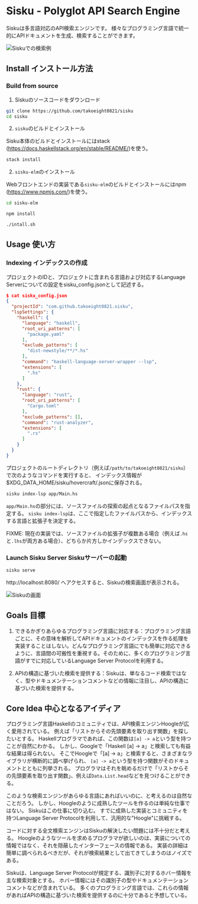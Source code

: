 # Sisku - Polyglot API Search Engine

Siskuは多言語対応のAPI検索エンジンです。
様々なプログラミング言語で統一的にAPIドキュメントを生成、検索することができます。

![Siskuでの検索例](https://raw.githubusercontent.com/takoeight0821/sisku/master/docs/images/sisku_search_example.png)

## Install インストール方法

### Build from source

1. Siskuのソースコードをダウンロード

```bash
git clone https://github.com/takoeight0821/sisku
cd sisku
```

2. `sisku`のビルドとインストール

Sisku本体のビルドとインストールにはstack (https://docs.haskellstack.org/en/stable/README/)を使う。

```bash
stack install
```

2. `sisku-elm`のインストール

Webフロントエンドの実装である`sisku-elm`のビルドとインストールにはnpm (https://www.npmjs.com/)を使う。

```bash
cd sisku-elm

npm install

./intall.sh
```

## Usage 使い方

### Indexing インデックスの作成

プロジェクトのIDと、プロジェクトに含まれる言語および対応するLanguage Serverについての設定をsisku_config.jsonとして記述する。

```json
$ cat sisku_config.json
{
  "projectId": "com.github.takoeight0821.sisku",
  "lspSettings": {
    "haskell": {
      "language": "haskell",
      "root_uri_patterns": [
        "package.yaml"
      ],
      "exclude_patterns": [
        "dist-newstyle/**/*.hs"
      ],
      "command": "haskell-language-server-wrapper --lsp",
      "extensions": [
        ".hs"
      ]
    },
    "rust": {
      "language": "rust",
      "root_uri_patterns": [
        "Cargo.toml"
      ],
      "exclude_patterns": [],
      "command": "rust-analyzer",
      "extensions": [
        ".rs"
      ]
    }
  }
}
```

プロジェクトのルートディレクトリ（例えば`/path/to/takoeight0821/sisku`）で次のようなコマンドを実行すると、
インデックス情報が$XDG_DATA_HOME/sisku/hovercraft/<projectID>.jsonに保存される。

```bash
sisku index-lsp app/Main.hs
```

`app/Main.hs`の部分には、ソースファイルの探索の起点となるファイルパスを指定する。
`sisku index-lsp`は、ここで指定したファイルパスから、インデックスする言語と拡張子を決定する。

FIXME: 現在の実装では、ソースファイルの拡張子が複数ある場合（例えば`.hs`と`.lhs`が両方ある場合）、どちらか片方しかインデックスできない。

### Launch Sisku Server Siskuサーバーの起動

```bash
sisku serve
```

http://localhost:8080/ へアクセスすると、Siskuの検索画面が表示される。

![Siskuの画面](https://raw.githubusercontent.com/takoeight0821/sisku/master/docs/images/sisku.png "Siskuの画面")

## Goals 目標

1. できるかぎりあらゆるプログラミング言語に対応する：プログラミング言語ごとに、その意味を解析してAPIドキュメントのインデックスを作る処理を実装することはしない。どんなプログラミング言語にでも簡単に対応できるように、言語間の可搬性を重視する。そのために、多くのプログラミング言語がすでに対応しているLanguage Server Protocolを利用する。

2. APIの構造に基づいた検索を提供する：Siskuは、単なるコード検索ではなく、型やドキュメンテーションコメントなどの情報に注目し、APIの構造に基づいた検索を提供する。

## Core Idea 中心となるアイディア

プログラミング言語Haskellのコミュニティでは、API検索エンジンHoogleが広く愛用されている。
例えば「リストからその先頭要素を取り出す関数」を探したいとする。
Haskellプログラマであれば、この関数は`[a] -> a`という型を持つことが自然にわかる。
しかし、Googleで「Haskell [a] -> a」と検索しても有益な結果は得られない。
そこでHoogleで「[a] -> a」と検索すると、さまざまなライブラリが横断的に調べ挙げられ、
`[a] -> a`という型を持つ関数がそのドキュメントとともに列挙される。
プログラマはそれを眺めるだけで「リストからその先頭要素を取り出す関数」、例えば`Data.List.head`などを見つけることができる。

このような検索エンジンがあらゆる言語にあればいいのに、と考えるのは自然なことだろう。
しかし、Hoogleのように成熟したツールを作るのは単純な仕事ではない。
Siskuはこの仕事に切り込む。
すでに成熟した実装とコミュニティを持つLanguage Server Protocolを利用して、汎用的な"Hoogle"に挑戦する。

コードに対する全文検索エンジンはSiskuの解決したい問題には不十分だと考える。
Hoogleのようなツールを求めるプログラマが欲しいのは、実装についての情報ではなく、それを隠蔽したインターフェースの情報である。
実装の詳細は簡単に調べられるべきだが、それが検索結果として出てきてしまうのはノイズである。

Siskuは、Language Server Protocolが規定する、識別子に対するホバー情報を主な検索対象とする。
ホバー情報にはその識別子の型やドキュメンテーションコメントなどが含まれている。
多くのプログラミング言語では、これらの情報があればAPIの構造に基づいた検索を提供するのに十分であると予想している。